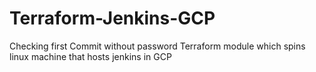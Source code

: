 # Terraform-Jenkins-GCP
Checking first Commit without password 
Terraform module which spins linux machine that hosts jenkins in GCP
